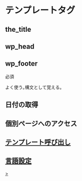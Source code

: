 # テンプレートタグ

## the_title
<?php the_title( $before, $after, $echo ); ?>


## wp_head
## wp_footer
必須


よく使う｡構文として覚える｡
## <?php while (have_posts()): the_post(); ?> 

## 日付の取得
 <?php the_time('Y/m/d'); ?>

## 個別ページへのアクセス
<a href="<?php the_permalink(); ?>">

## テンプレート呼び出し
<?php get_template_part(''); ?>

## 言語設定
<html <?php language_attributes(); ?>>
<!-- html = jaの代わり -->
